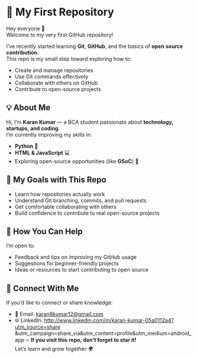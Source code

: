 # 🌱 My First Repository

Hey everyone 👋  
Welcome to my very first GitHub repository!  

I’ve recently started learning **Git**, **GitHub**, and the basics of **open source contribution**.  
This repo is my small step toward exploring how to:
- Create and manage repositories  
- Use Git commands effectively  
- Collaborate with others on GitHub  
- Contribute to open-source projects  

## 💡 About Me
Hi, I’m **Karan Kumar** — a BCA student passionate about **technology, startups, and coding**.  
I’m currently improving my skills in:
- **Python** 🐍  
- **HTML & JavaScript** 💻  
- Exploring open-source opportunities (like **GSoC**) 🚀  
## 🎯 My Goals with This Repo
- Learn how repositories actually work  
- Understand Git branching, commits, and pull requests  
- Get comfortable collaborating with others  
- Build confidence to contribute to real open-source projects  
## 💬 How You Can Help
I’m open to:
- Feedback and tips on improving my GitHub usage  
- Suggestions for beginner-friendly projects  
- Ideas or resources to start contributing to open source  
## 🤝 Connect With Me
If you’d like to connect or share knowledge:
- 💌 Email: karan8kumar12@gmail.com  
- 🌐 LinkedIn: http://www.linkedin.com/in/karan-kumar-05a0112a4?utm_source=share
&utm_campaign=share_via&utm_content=profile&utm_medium=android_app
⭐ **If you visit this repo, don’t forget to star it!**  
Let’s learn and grow together 🌍


